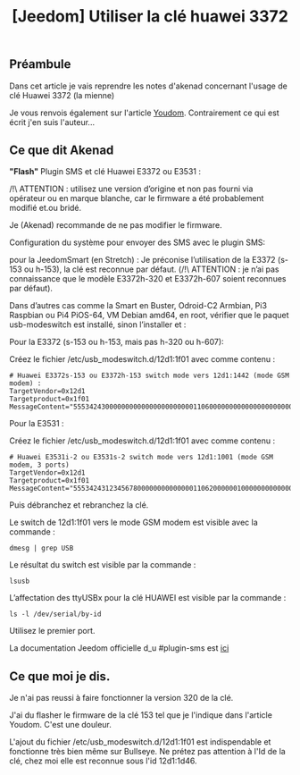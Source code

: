 ﻿---
title: "[Jeedom] Utiliser la clé huawei 3372"
excerpt: "Il est pour moi indispensable de pouvoir faire communiquer jeedom autrement que par les cannaux classique. Les sms est une excelente alternative si votre box internet ne fonctionne plus."
category: Jeedom
classes: wide
comments: true
tags: 
  - Jeedom
  - sms
  - huawei
---

## Préambule

Dans cet article je vais reprendre les notes d'akenad concernant l'usage de clé Huawei 3372 (la mienne)

Je vous renvois également sur l'article [Youdom](https://youdom.net/flashez-sa-cle-3g-huawei-e3372s-153/). Contrairement ce qui est écrit j'en suis l'auteur...

## Ce que dit Akenad

__"Flash"__ Plugin SMS et clé Huawei E3372 ou E3531 :

/!\ ATTENTION : utilisez une version d’origine et non pas fourni via opérateur ou en marque blanche, car le firmware a été probablement modifié et.ou bridé.

Je (Akenad) recommande de ne pas modifier le firmware.

Configuration du système pour envoyer des SMS avec le plugin SMS:

pour la JeedomSmart (en Stretch) :
Je préconise l’utilisation de la E3372 (s-153 ou h-153), la clé est reconnue par défaut.
(/!\ ATTENTION : je n’ai pas connaissance que le modèle E3372h-320 et E3372h-607 soient reconnues par défaut).

Dans d’autres cas comme la Smart en Buster, Odroid-C2 Armbian, Pi3 Raspbian ou Pi4 PiOS-64, VM Debian amd64,
en root, vérifier que le paquet usb-modeswitch est installé, sinon l’installer et :

Pour la E3372 (s-153 ou h-153, mais pas h-320 ou h-607):

Créez le fichier /etc/usb_modeswitch.d/12d1:1f01 avec comme contenu :

```
# Huawei E3372s-153 ou E3372h-153 switch mode vers 12d1:1442 (mode GSM modem) :
TargetVendor=0x12d1
Targetproduct=0x1f01
MessageContent="55534243000000000000000000000011060000000000000000000000000000"
```

Pour la E3531 :

Créez le fichier /etc/usb_modeswitch.d/12d1:1f01 avec comme contenu :

```
# Huawei E3531i-2 ou E3531s-2 switch mode vers 12d1:1001 (mode GSM modem, 3 ports)
TargetVendor=0x12d1
Targetproduct=0x1f01
MessageContent="55534243123456780000000000000011062000000100000000000000000000"
```

Puis débranchez et rebranchez la clé.

Le switch de 12d1:1f01 vers le mode GSM modem est visible avec la commande :

```
dmesg | grep USB
```

Le résultat du switch est visible par la commande :

```
lsusb
```

L’affectation des ttyUSBx pour la clé HUAWEI est visible par la commande :

```
ls -l /dev/serial/by-id
```

Utilisez le premier port.

La documentation Jeedom officielle d_u #plugin-sms est [ici](https://doc.jeedom.com/fr_FR/plugins/communication/sms/)

## Ce que moi je dis.

Je n'ai pas reussi à faire fonctionner la version 320 de la clé. 

J'ai du flasher le firmware de la clé 153 tel que je l'indique dans l'article Youdom. C'est une douleur.

L'ajout du fichier /etc/usb_modeswitch.d/12d1:1f01 est indispendable et fonctionne très bien même sur Bullseye. Ne prétez pas attention à l'Id de la clé, chez moi elle est reconnue sous l'id 12d1:1d46.

